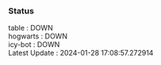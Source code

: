 ### Status


table : DOWN  
hogwarts : DOWN  
icy-bot : DOWN  
Latest Update : 2024-01-28 17:08:57.272914
